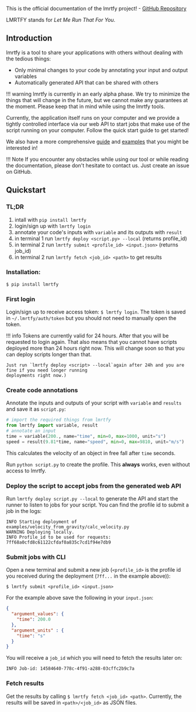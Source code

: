 This is the official documentation of the lmrtfy project! - [GitHub Repository](https://github.com/lmrtfy/lmrtfy)

LMRTFY stands for _Let Me Run That For You_. 

## Introduction

lmrtfy is a tool to share your applications with others without dealing with the tedious things:

* Only minimal changes to your code by annotating your input and output variables
* Automatically generated API that can be shared with others

!!! warning
    lmrtfy is currently in an early alpha phase. We try to minimize the things that will change in
    the future, but we cannot make any guarantees at the moment. Please keep that in mind while using
    the lmrtfy tools.

Currently, the application itself runs on your computer and we provide a tightly controlled interface
via our web API to start jobs that make use of the script running on your computer. Follow the quick 
start guide to get started!

We also have a more comprehensive [guide](guide.md) and [examples](examples.md) that you might be interested in!

!!! Note 
    If you encounter any obstacles while using our tool or while reading the documentation, please don't
    hesitate to contact us. Just create an issue on GitHub.

## Quickstart

### TL;DR
1. intall with `pip install lmrtfy`
2. login/sign up with `lmrtfy login`
3. annotate your code's inputs with `variable` and its outputs with `result`
4. in terminal 1 run `lmrtfy deploy <script.py> --local` (returns profile_id)
5. in terminal 2 run `lmrtfy submit <profile_id> <input.json>` (returns job_id)
6. in terminal 2 run `lmrtfy fetch <job_id> <path>` to get results

### Installation: 
`$ pip install lmrtfy`

### First login 
Login/sign up to receive access token: `$ lmrtfy login`. The token is saved in `~/.lmrtfy/auth/token` but you 
should not need to manually open the token.


!!! info
    Tokens are currently valid for 24 hours. After that you will be requested to login again. That also means
    that you cannot have scripts deployed more than 24 hours right now. This will change soon so that you
    can deploy scripts longer than that.
    
    Just run `lmrtfy deploy <script> --local`again after 24h and you are fine if you need longer running
    deployments right now.)

### Create code annotations
Annotate the inputs and outputs of your script with `variable` and `results` and save it as `script.py`:
```python
# import the required things from lmrtfy
from lmrtfy import variable, result
# annotate an input
time = variable(200., name="time", min=0, max=1000, unit="s")
speed = result(9.81*time, name="speed", min=0, max=9810, unit="m/s")
```

This calculates the velocity of an object in free fall after `time` seconds.

Run `python script.py` to create the profile. This **always** works, even without access to lmrtfy. 

### Deploy the script to accept jobs from the generated web API
Run `lmrtfy deploy script.py --local` to generate the API and start the runner to listen to jobs for your script. 
You can find the profile id to submit a job in the logs: 
```shell
INFO Starting deployment of examples/velocity_from_gravity/calc_velocity.py
WARNING Deploying locally.
INFO Profile_id to be used for requests: 7ff68a0cfd8c61122cfdaf0a835c7cd1f94e7db9
```

### Submit jobs with CLI
Open a new terminal and submit a new job (`<profile_id>` is the profile id you received during the deployment (`7ff...` in the example above)): 
```shell
$ lmrtfy submit <profile_id> <input.json>
```
For the example above save the following in your `input.json`:
```json
{
  "argument_values": {
    "time": 200.0
  },
  "argument_units" : {
    "time": "s"
  }
}
```
You will receive a `job_id` which you will need to fetch the results later on:
```shell
INFO Job-id: 14584640-778c-4f91-a288-03cffc2b9c7a
```
### Fetch results
Get the results by calling `$ lmrtfy fetch <job_id> <path>`. Currently, the results will be saved 
in `<path>/<job_id>` as JSON files. 



